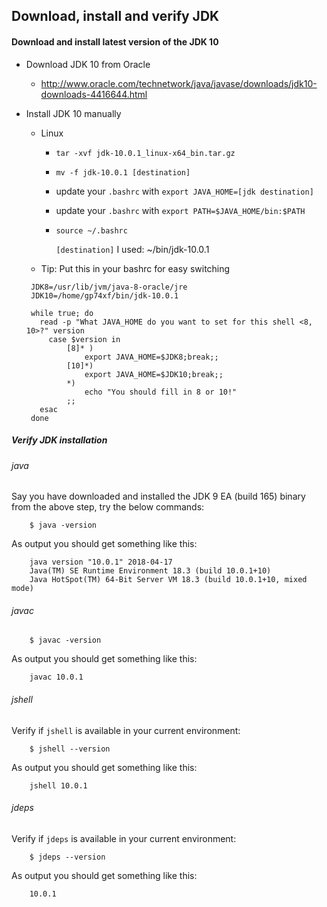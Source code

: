 ## Download, install and verify JDK

#### Download and install latest version of the JDK 10

- Download JDK 10 from Oracle
  
  - http://www.oracle.com/technetwork/java/javase/downloads/jdk10-downloads-4416644.html

- Install JDK 10 manually

    - Linux
       - `tar -xvf jdk-10.0.1_linux-x64_bin.tar.gz`
       - `mv -f jdk-10.0.1 [destination]`  
       - update your `.bashrc` with `export JAVA_HOME=[jdk destination]`
       - update your `.bashrc` with `export PATH=$JAVA_HOME/bin:$PATH`
       - `source ~/.bashrc` 
    
         `[destination]` I used: ~/bin/jdk-10.0.1
    
    - Tip: Put this in your bashrc for easy switching
    
    ````
     JDK8=/usr/lib/jvm/java-8-oracle/jre
     JDK10=/home/gp74xf/bin/jdk-10.0.1
     
     while true; do
       read -p "What JAVA_HOME do you want to set for this shell <8, 10>?" version
         case $version in
             [8]* )
                 export JAVA_HOME=$JDK8;break;;
             [10]*)
                 export JAVA_HOME=$JDK10;break;;
             *)
                 echo "You should fill in 8 or 10!"
             ;;
       esac
     done
     ````
 
##### Verify JDK installation

###### java

Say you have downloaded and installed the JDK 9 EA (build 165) binary from the above step, try the below commands:

```
    $ java -version
```

As output you should get something like this:

```
    java version "10.0.1" 2018-04-17
    Java(TM) SE Runtime Environment 18.3 (build 10.0.1+10)
    Java HotSpot(TM) 64-Bit Server VM 18.3 (build 10.0.1+10, mixed mode)
```

###### javac

```
    $ javac -version
```

As output you should get something like this:

```
    javac 10.0.1
```

###### jshell

Verify if `jshell` is available in your current environment:

```
    $ jshell --version
```

As output you should get something like this:

```
    jshell 10.0.1
```

###### jdeps

Verify if `jdeps` is available in your current environment:

```
    $ jdeps --version
```

As output you should get something like this:

```
    10.0.1
```
